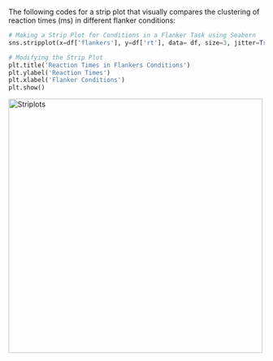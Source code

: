 The following codes for a strip plot that visually compares the clustering of reaction times (ms) in different flanker conditions:

```python
# Making a Strip Plot for Conditions in a Flanker Task using Seaborn
sns.stripplot(x=df['flankers'], y=df['rt'], data= df, size=3, jitter=True)

# Modifying the Strip Plot
plt.title('Reaction Times in Flankers Conditions')
plt.ylabel('Reaction Times')
plt.xlabel('Flanker Conditions')
plt.show()
```

<img width="500" alt="Striplots" src="https://user-images.githubusercontent.com/73716282/97791468-833e6d80-1bb1-11eb-9736-d691bb290d85.png">
